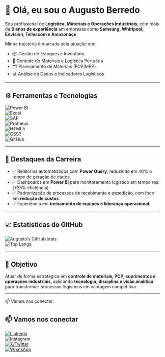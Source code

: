 # 👋 Olá, eu sou o Augusto Berredo  

Sou profissional de **Logística, Materiais e Operações Industriais**, com mais de **9 anos de experiência** em empresas como **Samsung, Whirlpool, Envision, Tellescom e Amazonaço**.  

Minha trajetória é marcada pela atuação em:  
- 📦 Gestão de Estoques e Inventário  
- 🚢 Controle de Materiais e Logística Portuária  
- 🗂️ Planejamento de Materiais (PCP/MRP)  
- 📊 Análise de Dados e Indicadores Logísticos  

---

## ⚙️ Ferramentas e Tecnologias  
![Power BI](https://img.shields.io/badge/Power%20BI-F2C811?style=for-the-badge&logo=powerbi&logoColor=black)  
![Excel](https://img.shields.io/badge/Excel-217346?style=for-the-badge&logo=microsoft-excel&logoColor=white)  
![SAP](https://img.shields.io/badge/SAP-0FAAFF?style=for-the-badge&logo=sap&logoColor=white)  
![Protheus](https://img.shields.io/badge/TOTVS%20Protheus-003366?style=for-the-badge)  
![HTML5](https://img.shields.io/badge/HTML5-E34F26?style=for-the-badge&logo=html5&logoColor=white)  
![CSS3](https://img.shields.io/badge/CSS3-1572B6?style=for-the-badge&logo=css3&logoColor=white)  
![GitHub](https://img.shields.io/badge/GitHub-181717?style=for-the-badge&logo=github&logoColor=white)  

---

## 🚀 Destaques da Carreira  
- ✅ Relatórios automatizados com **Power Query**, reduzindo em 40% o tempo de geração de dados.  
- ✅ Dashboards em **Power BI** para monitoramento logístico em tempo real (+25% eficiência).  
- ✅ Padronização de processos de recebimento e expedição, com foco em **redução de custos**.  
- ✅ Experiência em **treinamento de equipes e liderança operacional**.  

---

## 📈 Estatísticas do GitHub  
![Augusto's GitHub stats](https://github-readme-stats.vercel.app/api?username=augustoberredo&show_icons=true&theme=dark)  
![Top Langs](https://github-readme-stats.vercel.app/api/top-langs/?username=augustoberredo&layout=compact&theme=dark)  

---

## 🎯 Objetivo  
Atuar de forma estratégica em **controle de materiais, PCP, suprimentos e operações industriais**, aplicando **tecnologia, disciplina e visão analítica** para transformar processos logísticos em vantagem competitiva.  

---

📫 Vamos nos conectar:  
## 📫 Vamos nos conectar

[![LinkedIn](https://img.shields.io/badge/LinkedIn-0A66C2?style=for-the-badge&logo=linkedin&logoColor=white)](https://www.linkedin.com/in/augusto-berredo/)  
[![Instagram](https://img.shields.io/badge/Instagram-E4405F?style=for-the-badge&logo=instagram&logoColor=white)](https://www.instagram.com/augusto_berredo?igsh=MTFvamU4ZGp5eGZyaQ==)  
[![X/Twitter](https://img.shields.io/badge/X-1DA1F2?style=for-the-badge&logo=x&logoColor=white)](https://x.com/augustoberredo?t=-F6NSfvpd1ybsHCHUiCSfw&s=08)  
[![WhatsApp](https://img.shields.io/badge/WhatsApp-25D366?style=for-the-badge&logo=whatsapp&logoColor=white)](https://wa.me/5592982650662)  
 
